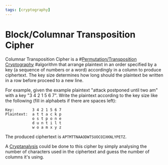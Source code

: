 ```yaml
---
tags: [cryptography]
---
```


# Block/Columnar Transposition Cipher

Columnar Transposition Cipher is a #[Permutation/Transposition Cryptography](202210052159.md)
#algorithm that arrange plaintext in an order specified by a key (a sequence of
numbers or a word) accordingly in a column to produce ciphertext. The key size
determines how long should the plaintext be written in a row before proceed to
a new line.

For example, given the example plaintext "attack postponed until two am" with a
key "3 4 2 1 5 6 7". Write the plaintext according to the key size like the
following (fill in alphabets if there are spaces left):

```
Key:        3 4 2 1 5 6 7
Plaintext:  a t t a c k p
            o s t p o n e
            d u n t i l t
            w o a m x y z
```

The produced ciphertext is `APTMTTNAAODWTSUOCOIXKNLYPETZ`.

A [Cryptanalysis](202209281128.md) could be done to this cipher by simply
analysing the number of characters used in the ciphertext and guess the number
of columns it's using.
